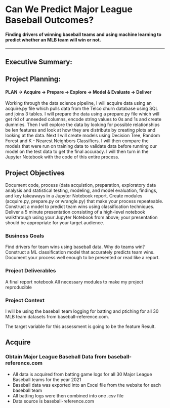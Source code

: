 # Can We Predict Major League Baseball Outcomes?
#### Finding drivers of winning baseball teams and using machine learning to predict whether an MLB team will win or not.
***
## Executive Summary:

## Project Planning:
#### PLAN -> Acquire -> Prepare -> Explore -> Model & Evaluate -> Deliver

Working through the data science pipeline, I will acquire data using an acquire.py file which pulls data from the Telco churn database using SQL and joins 3 tables. I will prepare the data using a prepare.py file which will get rid of unneeded columns, encode string values to 0s and 1s and create dummies. Then I will explore the data by looking for possible relationships be Ien features and look at how they are distribute by creating plots and looking at the data. Next I will create models using Decision Tree, Random Forest and K - Nearest Neighbors Classifiers. I will then compare the models that were run on training data to validate data before running our model on the test data to get the final accuracy. I will then turn in the Jupyter Notebook with the code of this entire process.

## Project Objectives

Document code, process (data acquistion, preparation, exploratory data analysis and statistical testing, modeling, and model evaluation, findings, and key takeaways in a Jupyter Notebook report.
Create modules (acquire.py, prepare.py or wrangle.py) that make your process repeateable.
Construct a model to predict team wins using classification techniques.
Deliver a 5 minute presentation consisting of a high-level notebook walkthrough using your Jupyter Notebook from above; your presentation should be appropriate for your target audience.


### Business Goals

Find drivers for team wins using baseball data. Why do teams win?
Construct a ML classification model that accurately predicts team wins.
Document your process well enough to be presented or read like a report.

### Project Deliverables

A final report notebook
All necessary modules to make my project reproducible

### Project Context

I will be using the baseball team logging for batting and ptiching for all 30 MLB team datasets from baseball-reference.com.

The target variable for this assessment is going to be the feature Result.


## Acquire

### Obtain Major League Baseball Data from baseball-reference.com

- All data is acquired from batting game logs for all 30 Major League Baseball teams for the year 2021
- Baseball data was exported into an Excel file from the website for each baseball team
- All batting logs were then combined into one .csv file
- Data source is baseball-reference.com